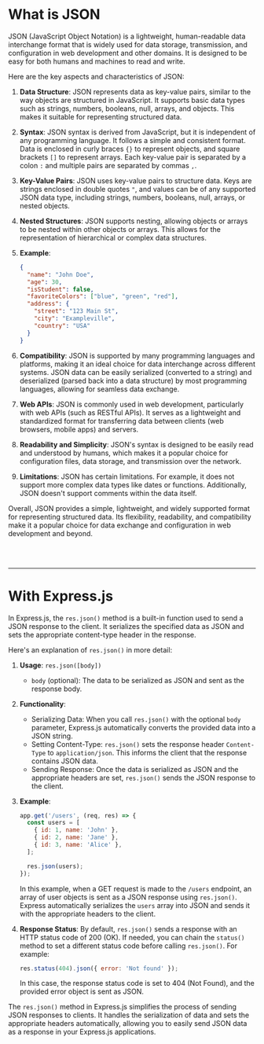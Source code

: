 # What is JSON

JSON (JavaScript Object Notation) is a lightweight, human-readable data interchange format that is widely used for data storage, transmission, and configuration in web development and other domains. It is designed to be easy for both humans and machines to read and write.

Here are the key aspects and characteristics of JSON:

1. **Data Structure**: JSON represents data as key-value pairs, similar to the way objects are structured in JavaScript. It supports basic data types such as strings, numbers, booleans, null, arrays, and objects. This makes it suitable for representing structured data.

2. **Syntax**: JSON syntax is derived from JavaScript, but it is independent of any programming language. It follows a simple and consistent format. Data is enclosed in curly braces `{}` to represent objects, and square brackets `[]` to represent arrays. Each key-value pair is separated by a colon `:` and multiple pairs are separated by commas `,`.

3. **Key-Value Pairs**: JSON uses key-value pairs to structure data. Keys are strings enclosed in double quotes `"`, and values can be of any supported JSON data type, including strings, numbers, booleans, null, arrays, or nested objects.

4. **Nested Structures**: JSON supports nesting, allowing objects or arrays to be nested within other objects or arrays. This allows for the representation of hierarchical or complex data structures.

5. **Example**:

   ```json
   {
     "name": "John Doe",
     "age": 30,
     "isStudent": false,
     "favoriteColors": ["blue", "green", "red"],
     "address": {
       "street": "123 Main St",
       "city": "Exampleville",
       "country": "USA"
     }
   }
   ```

6. **Compatibility**: JSON is supported by many programming languages and platforms, making it an ideal choice for data interchange across different systems. JSON data can be easily serialized (converted to a string) and deserialized (parsed back into a data structure) by most programming languages, allowing for seamless data exchange.

7. **Web APIs**: JSON is commonly used in web development, particularly with web APIs (such as RESTful APIs). It serves as a lightweight and standardized format for transferring data between clients (web browsers, mobile apps) and servers.

8. **Readability and Simplicity**: JSON's syntax is designed to be easily read and understood by humans, which makes it a popular choice for configuration files, data storage, and transmission over the network.

9. **Limitations**: JSON has certain limitations. For example, it does not support more complex data types like dates or functions. Additionally, JSON doesn't support comments within the data itself.

Overall, JSON provides a simple, lightweight, and widely supported format for representing structured data. Its flexibility, readability, and compatibility make it a popular choice for data exchange and configuration in web development and beyond.

<br>
<br>
<hr>

# With Express.js

In Express.js, the `res.json()` method is a built-in function used to send a JSON response to the client. It serializes the specified data as JSON and sets the appropriate content-type header in the response.

Here's an explanation of `res.json()` in more detail:

1. **Usage**: `res.json([body])`

   - `body` (optional): The data to be serialized as JSON and sent as the response body.

2. **Functionality**:

   - Serializing Data: When you call `res.json()` with the optional `body` parameter, Express.js automatically converts the provided data into a JSON string.
   - Setting Content-Type: `res.json()` sets the response header `Content-Type` to `application/json`. This informs the client that the response contains JSON data.
   - Sending Response: Once the data is serialized as JSON and the appropriate headers are set, `res.json()` sends the JSON response to the client.

3. **Example**:

   ```javascript
   app.get('/users', (req, res) => {
     const users = [
       { id: 1, name: 'John' },
       { id: 2, name: 'Jane' },
       { id: 3, name: 'Alice' },
     ];

     res.json(users);
   });
   ```

   In this example, when a GET request is made to the `/users` endpoint, an array of user objects is sent as a JSON response using `res.json()`. Express automatically serializes the `users` array into JSON and sends it with the appropriate headers to the client.

4. **Response Status**: By default, `res.json()` sends a response with an HTTP status code of 200 (OK). If needed, you can chain the `status()` method to set a different status code before calling `res.json()`. For example:
   ```javascript
   res.status(404).json({ error: 'Not found' });
   ```
   In this case, the response status code is set to 404 (Not Found), and the provided error object is sent as JSON.

The `res.json()` method in Express.js simplifies the process of sending JSON responses to clients. It handles the serialization of data and sets the appropriate headers automatically, allowing you to easily send JSON data as a response in your Express.js applications.
